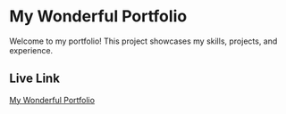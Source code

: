 # My Wonderful Portfolio

Welcome to my portfolio! This project showcases my skills, projects, and experience.

## Live Link

[My Wonderful Portfolio](https://my-wonderfull-portfulio-9ycyj9stu-nasimuk47.vercel.app/)

